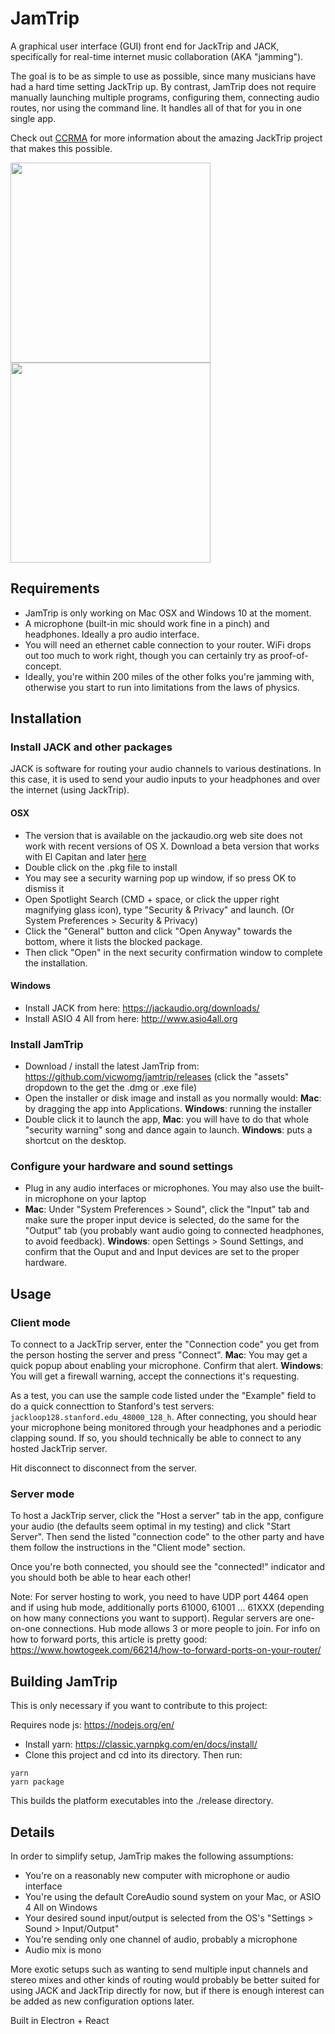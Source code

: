 # JamTrip

A graphical user interface (GUI) front end for JackTrip and JACK, specifically for real-time internet music collaboration (AKA "jamming").

The goal is to be as simple to use as possible, since many musicians have had a hard time setting JackTrip up. By contrast, JamTrip does not require manually launching multiple programs, configuring them, connecting audio routes, nor using the command line. It handles all of that for you in one single app.

Check out [CCRMA](https://ccrma.stanford.edu/software/jacktrip/) for more information about the amazing JackTrip project that makes this possible.

<div>
<img src="https://user-images.githubusercontent.com/4107190/100566853-f2c07f00-327b-11eb-9e59-a3c42d260e89.jpg" align="left" width="320" >
<img src="https://user-images.githubusercontent.com/4107190/100566861-f5bb6f80-327b-11eb-81f4-56156830659f.jpg" width="320" >
</div>

## Requirements

- JamTrip is only working on Mac OSX and Windows 10 at the moment.
- A microphone (built-in mic should work fine in a pinch) and headphones. Ideally a pro audio interface.
- You will need an ethernet cable connection to your router. WiFi drops out too much to work right, though you can certainly try as proof-of-concept.
- Ideally, you're within 200 miles of the other folks you're jamming with, otherwise you start to run into limitations from the laws of physics.

## Installation

### Install JACK and other packages

JACK is software for routing your audio channels to various destinations. In this case, it is used to send your audio inputs to your headphones and over the internet (using JackTrip).

#### OSX

- The version that is available on the jackaudio.org web site does not work with recent versions of OS X. Download a beta version that works with El Capitan and later [here](https://ccrma.stanford.edu/software/jacktrip/osx/JackOSX.0.92_b3.pkg)
- Double click on the .pkg file to install
- You may see a security warning pop up window, if so press OK to dismiss it
- Open Spotlight Search (CMD + space, or click the upper right magnifying glass icon), type "Security & Privacy" and launch. (Or System Preferences > Security & Privacy)
- Click the "General" button and click "Open Anyway" towards the bottom, where it lists the blocked package.
- Then click "Open" in the next security confirmation window to complete the installation.

#### Windows 
- Install JACK from here: https://jackaudio.org/downloads/
- Install ASIO 4 All from here: http://www.asio4all.org

### Install JamTrip

- Download / install the latest JamTrip from: https://github.com/vicwomg/jamtrip/releases (click the "assets" dropdown to the get the .dmg or .exe file)
- Open the installer or disk image and install as you normally would: __Mac__: by dragging the app into Applications. __Windows__: running the installer
- Double click it to launch the app, __Mac__: you will have to do that whole "security warning" song and dance again to launch. __Windows__: puts a shortcut on the desktop.

### Configure your hardware and sound settings

- Plug in any audio interfaces or microphones. You may also use the built-in microphone on your laptop
- __Mac__: Under "System Preferences > Sound", click the "Input" tab and make sure the proper input device is selected, do the same for the "Output" tab (you probably want audio going to connected headphones, to avoid feedback). __Windows__: open Settings > Sound Settings, and confirm that the Ouput and and Input devices are set to the proper hardware.

## Usage

### Client mode

To connect to a JackTrip server, enter the "Connection code" you get from the person hosting the server and press "Connect". __Mac__: You may get a quick popup about enabling your microphone. Confirm that alert. __Windows__: You will get a firewall warning, accept the connections it's requesting.

As a test, you can use the sample code listed under the "Example" field to do a quick connecttion to Stanford's test servers: `jackloop128.stanford.edu_48000_128_h`. After connecting, you should hear your microphone being monitored through your headphones and a periodic clapping sound. If so, you should technically be able to connect to any hosted JackTrip server.

Hit disconnect to disconnect from the server.

### Server mode

To host a JackTrip server, click the "Host a server" tab in the app, configure your audio (the defaults seem optimal in my testing) and click "Start Server". Then send the listed "connection code" to the other party and have them follow the instructions in the "Client mode" section.

Once you're both connected, you should see the "connected!" indicator and you should both be able to hear each other!

Note: For server hosting to work, you need to have UDP port 4464 open and if using hub mode, additionally ports 61000, 61001 ... 61XXX (depending on how many connections you want to support). Regular servers are one-on-one connections. Hub mode allows 3 or more people to join. For info on how to forward ports, this article is pretty good: https://www.howtogeek.com/66214/how-to-forward-ports-on-your-router/

## Building JamTrip

This is only necessary if you want to contribute to this project:

Requires node js: https://nodejs.org/en/

- Install yarn: https://classic.yarnpkg.com/en/docs/install/
- Clone this project and cd into its directory.
  Then run:

```
yarn
yarn package
```

This builds the platform executables into the ./release directory.

## Details

In order to simplify setup, JamTrip makes the following assumptions:

- You're on a reasonably new computer with microphone or audio interface
- You're using the default CoreAudio sound system on your Mac, or ASIO 4 All on Windows
- Your desired sound input/output is selected from the OS's "Settings > Sound > Input/Output"
- You're sending only one channel of audio, probably a microphone
- Audio mix is mono

More exotic setups such as wanting to send multiple input channels and stereo mixes and other kinds of routing would probably be better suited for using JACK and JackTrip directly for now, but if there is enough interest can be added as new configuration options later.

Built in Electron + React
